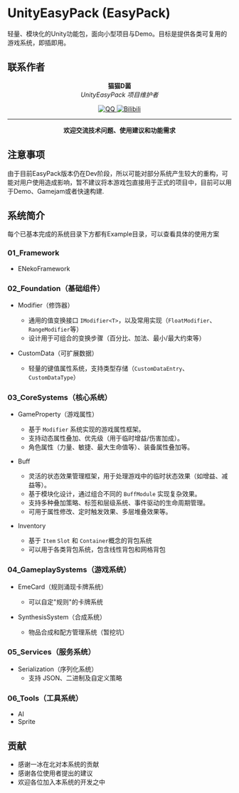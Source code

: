 # UnityEasyPack (EasyPack)

轻量、模块化的Unity功能包，面向小型项目与Demo。目标是提供各类可复用的游戏系统，即插即用。

## 联系作者

<div align="center">

**猫猫D菌**  
*UnityEasyPack 项目维护者*

<p align="center">
  <a href="https://qm.qq.com/q/Y9qMERwx4Q">
    <img src="https://img.shields.io/badge/QQ-EB1923?style=for-the-badge&logo=QQ&logoColor=white" alt="QQ" />
  </a>
  <a href="https://space.bilibili.com/104644407">
    <img src="https://img.shields.io/badge/Bilibili-00A1D6?style=for-the-badge&logo=bilibili&logoColor=white" alt="Bilibili" />
  </a>
</p>

---

**欢迎交流技术问题、使用建议和功能需求**

</div>

## 注意事项

由于目前EasyPack版本仍在Dev阶段，所以可能对部分系统产生较大的重构，可能对用户使用造成影响，暂不建议将本游戏包直接用于正式的项目中，目前可以用于Demo、Gamejam或者快速构建.

## 系统简介

每个已基本完成的系统目录下方都有Example目录，可以查看具体的使用方案

### 01_Framework

- ENekoFramework

### 02_Foundation（基础组件）

- Modifier（修饰器）
  - 通用的值变换接口 `IModifier<T>`，以及常用实现（`FloatModifier`、`RangeModifier`等）
  - 设计用于可组合的变换步骤（百分比、加法、最小/最大约束等）

- CustomData（可扩展数据）
  - 轻量的键值属性系统，支持类型存储（`CustomDataEntry`、`CustomDataType`）

### 03_CoreSystems（核心系统）
- GameProperty（游戏属性）
  - 基于 `Modifier` 系统实现的游戏属性框架。
  - 支持动态属性叠加、优先级（用于临时增益/伤害加成）。
  - 角色属性（力量、敏捷、最大生命值等）、装备属性叠加等。

- Buff
  - 灵活的状态效果管理框架，用于处理游戏中的临时状态效果（如增益、减益等）。
  - 基于模块化设计，通过组合不同的 `BuffModule` 实现复杂效果。
  - 支持多种叠加策略、标签和层级系统、事件驱动的生命周期管理。
  - 可用于属性修改、定时触发效果、多层堆叠效果等。

- Inventory
  - 基于 `Item` `Slot` 和 `Container`概念的背包系统
  - 可以用于各类背包系统，包含线性背包和网格背包

### 04_GameplaySystems（游戏系统）
- EmeCard（规则涌现卡牌系统）
  - 可以自定"规则"的卡牌系统

- SynthesisSystem（合成系统）
  - 物品合成和配方管理系统（暂挖坑）

### 05_Services（服务系统）

- Serialization（序列化系统）
  - 支持 JSON、二进制及自定义策略

### 06_Tools（工具系统）
- AI
- Sprite


## 贡献

- 感谢一冰在北对本系统的贡献
- 感谢各位使用者提出的建议
- 欢迎各位加入本系统的开发之中






